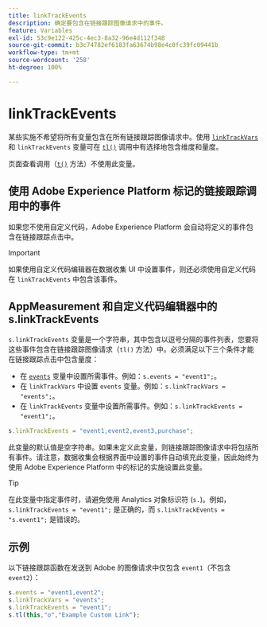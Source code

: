 ```yaml
---
title: linkTrackEvents
description: 确定要包含在链接跟踪图像请求中的事件。
feature: Variables
exl-id: 53c9e122-425c-4ec3-8a32-96e4d112f348
source-git-commit: b3c74782ef6183fa63674b98e4c0fc39fc09441b
workflow-type: tm+mt
source-wordcount: '258'
ht-degree: 100%

---
```


# linkTrackEvents

某些实施不希望将所有变量包含在所有链接跟踪图像请求中。使用 [`linkTrackVars`](linktrackvars.md) 和 `linkTrackEvents` 变量可在 [`tl()`](../functions/tl-method.md) 调用中有选择地包含维度和量度。

页面查看调用（[`t()`](../functions/t-method.md) 方法）不使用此变量。

## 使用 Adobe Experience Platform 标记的链接跟踪调用中的事件

如果您不使用自定义代码，Adobe Experience Platform 会自动将定义的事件包含在链接跟踪点击中。

>[!IMPORTANT]
>
>如果使用自定义代码编辑器在数据收集 UI 中设置事件，则还必须使用自定义代码在 `linkTrackEvents` 中包含该事件。

## AppMeasurement 和自定义代码编辑器中的 s.linkTrackEvents

`s.linkTrackEvents` 变量是一个字符串，其中包含以逗号分隔的事件列表，您要将这些事件包含在链接跟踪图像请求（`tl()` 方法）中。必须满足以下三个条件才能在链接跟踪点击中包含量度：

* 在 [`events`](../page-vars/events/events-overview.md) 变量中设置所需事件。例如：`s.events = "event1";`。
* 在 `linkTrackVars` 中设置 `events` 变量。例如：`s.linkTrackVars = "events";`。
* 在 `linkTrackEvents` 变量中设置所需事件。例如：`s.linkTrackEvents = "event1";`。

```js
s.linkTrackEvents = "event1,event2,event3,purchase";
```

此变量的默认值是空字符串。如果未定义此变量，则链接跟踪图像请求中将包括所有事件。请注意，数据收集会根据界面中设置的事件自动填充此变量，因此始终为使用 Adobe Experience Platform 中的标记的实施设置此变量。

>[!TIP]
>
>在此变量中指定事件时，请避免使用 Analytics 对象标识符 (`s.`)。例如，`s.linkTrackEvents = "event1";` 是正确的，而 `s.linkTrackEvents = "s.event1";` 是错误的。

## 示例

以下链接跟踪函数在发送到 Adobe 的图像请求中仅包含 `event1`（不包含 `event2`）：

```js
s.events = "event1,event2";
s.linkTrackVars = "events";
s.linkTrackEvents = "event1";
s.tl(this,"o","Example Custom Link");
```
